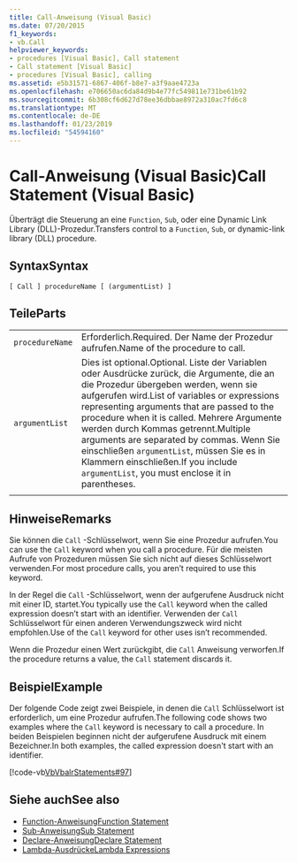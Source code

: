 ```yaml
---
title: Call-Anweisung (Visual Basic)
ms.date: 07/20/2015
f1_keywords:
- vb.Call
helpviewer_keywords:
- procedures [Visual Basic], Call statement
- Call statement [Visual Basic]
- procedures [Visual Basic], calling
ms.assetid: e5b31571-6867-406f-b8e7-a3f9aae4723a
ms.openlocfilehash: e706650ac6da84d9b4e77fc549811e731be61b92
ms.sourcegitcommit: 6b308cf6d627d78ee36dbbae8972a310ac7fd6c8
ms.translationtype: MT
ms.contentlocale: de-DE
ms.lasthandoff: 01/23/2019
ms.locfileid: "54594160"
---
```

# <a name="call-statement-visual-basic"></a><span data-ttu-id="0b561-102">Call-Anweisung (Visual Basic)</span><span class="sxs-lookup"><span data-stu-id="0b561-102">Call Statement (Visual Basic)</span></span>
<span data-ttu-id="0b561-103">Überträgt die Steuerung an eine `Function`, `Sub`, oder eine Dynamic Link Library (DLL)-Prozedur.</span><span class="sxs-lookup"><span data-stu-id="0b561-103">Transfers control to a `Function`, `Sub`, or dynamic-link library (DLL) procedure.</span></span>  
  
## <a name="syntax"></a><span data-ttu-id="0b561-104">Syntax</span><span class="sxs-lookup"><span data-stu-id="0b561-104">Syntax</span></span>  
  
```  
[ Call ] procedureName [ (argumentList) ]  
```  
  
## <a name="parts"></a><span data-ttu-id="0b561-105">Teile</span><span class="sxs-lookup"><span data-stu-id="0b561-105">Parts</span></span>  
|||
|---|---|
|`procedureName`|<span data-ttu-id="0b561-106">Erforderlich.</span><span class="sxs-lookup"><span data-stu-id="0b561-106">Required.</span></span> <span data-ttu-id="0b561-107">Der Name der Prozedur aufrufen.</span><span class="sxs-lookup"><span data-stu-id="0b561-107">Name of the procedure to call.</span></span>|
|`argumentList`|<span data-ttu-id="0b561-108">Dies ist optional.</span><span class="sxs-lookup"><span data-stu-id="0b561-108">Optional.</span></span> <span data-ttu-id="0b561-109">Liste der Variablen oder Ausdrücke zurück, die Argumente, die an die Prozedur übergeben werden, wenn sie aufgerufen wird.</span><span class="sxs-lookup"><span data-stu-id="0b561-109">List of variables or expressions representing arguments that are passed to the procedure when it is called.</span></span> <span data-ttu-id="0b561-110">Mehrere Argumente werden durch Kommas getrennt.</span><span class="sxs-lookup"><span data-stu-id="0b561-110">Multiple arguments are separated by commas.</span></span> <span data-ttu-id="0b561-111">Wenn Sie einschließen `argumentList`, müssen Sie es in Klammern einschließen.</span><span class="sxs-lookup"><span data-stu-id="0b561-111">If you include `argumentList`, you must enclose it in parentheses.</span></span>|
|||
  
## <a name="remarks"></a><span data-ttu-id="0b561-112">Hinweise</span><span class="sxs-lookup"><span data-stu-id="0b561-112">Remarks</span></span>  
 <span data-ttu-id="0b561-113">Sie können die `Call` -Schlüsselwort, wenn Sie eine Prozedur aufrufen.</span><span class="sxs-lookup"><span data-stu-id="0b561-113">You can use the `Call` keyword when you call a procedure.</span></span> <span data-ttu-id="0b561-114">Für die meisten Aufrufe von Prozeduren müssen Sie sich nicht auf dieses Schlüsselwort verwenden.</span><span class="sxs-lookup"><span data-stu-id="0b561-114">For most procedure calls, you aren’t required to use this  keyword.</span></span>  
  
 <span data-ttu-id="0b561-115">In der Regel die `Call` -Schlüsselwort, wenn der aufgerufene Ausdruck nicht mit einer ID, startet.</span><span class="sxs-lookup"><span data-stu-id="0b561-115">You typically use the `Call` keyword when the called expression doesn’t start with an identifier.</span></span> <span data-ttu-id="0b561-116">Verwenden der `Call` Schlüsselwort für einen anderen Verwendungszweck wird nicht empfohlen.</span><span class="sxs-lookup"><span data-stu-id="0b561-116">Use of the `Call` keyword for other uses isn’t recommended.</span></span>  
  
 <span data-ttu-id="0b561-117">Wenn die Prozedur einen Wert zurückgibt, die `Call` Anweisung verworfen.</span><span class="sxs-lookup"><span data-stu-id="0b561-117">If the procedure returns a value, the `Call` statement discards it.</span></span>  
  
## <a name="example"></a><span data-ttu-id="0b561-118">Beispiel</span><span class="sxs-lookup"><span data-stu-id="0b561-118">Example</span></span>  
 <span data-ttu-id="0b561-119">Der folgende Code zeigt zwei Beispiele, in denen die `Call` Schlüsselwort ist erforderlich, um eine Prozedur aufrufen.</span><span class="sxs-lookup"><span data-stu-id="0b561-119">The following code shows two examples where the `Call` keyword is necessary to call a procedure.</span></span> <span data-ttu-id="0b561-120">In beiden Beispielen beginnen nicht der aufgerufene Ausdruck mit einem Bezeichner.</span><span class="sxs-lookup"><span data-stu-id="0b561-120">In both examples, the called expression doesn't start with an identifier.</span></span>  
  
 [!code-vb[VbVbalrStatements#97](../../../visual-basic/language-reference/error-messages/codesnippet/VisualBasic/call-statement_1.vb)]  
  
## <a name="see-also"></a><span data-ttu-id="0b561-121">Siehe auch</span><span class="sxs-lookup"><span data-stu-id="0b561-121">See also</span></span>
- [<span data-ttu-id="0b561-122">Function-Anweisung</span><span class="sxs-lookup"><span data-stu-id="0b561-122">Function Statement</span></span>](../../../visual-basic/language-reference/statements/function-statement.md)
- [<span data-ttu-id="0b561-123">Sub-Anweisung</span><span class="sxs-lookup"><span data-stu-id="0b561-123">Sub Statement</span></span>](../../../visual-basic/language-reference/statements/sub-statement.md)
- [<span data-ttu-id="0b561-124">Declare-Anweisung</span><span class="sxs-lookup"><span data-stu-id="0b561-124">Declare Statement</span></span>](../../../visual-basic/language-reference/statements/declare-statement.md)
- [<span data-ttu-id="0b561-125">Lambda-Ausdrücke</span><span class="sxs-lookup"><span data-stu-id="0b561-125">Lambda Expressions</span></span>](../../../visual-basic/programming-guide/language-features/procedures/lambda-expressions.md)
